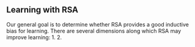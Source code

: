 ## Learning with RSA

Our general goal is to determine whether RSA provides a good inductive bias for learning. There are several dimensions along which RSA may improve learning:
1. 
2. 